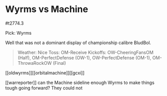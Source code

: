 # Wyrms vs Machine

#t2774.3

Pick: Wyrms

Well that was not a dominant display of championship calibre BludBol.

> Weather: Nice
> Toss: OM-Receive
> Kickoffs: OW-CheeringFansOM (Half), OM-PerfectDefense (OW-1), OW-PerfectDefense (OM-1), OM-ThrowaRockOW (Final)

[[oldwyrms]][[orbitalmachine]][[gcxi]]

[[warreporter]]
can the Machine sideline enough Wyrms to make things tough going forward? They could not
